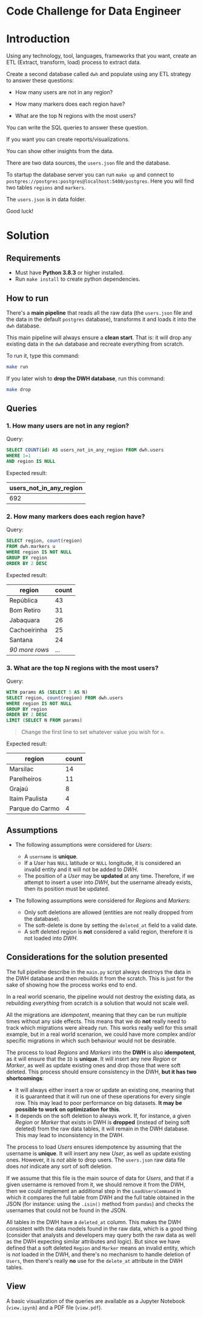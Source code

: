 # Code Challenge for Data Engineer

# Introduction

Using any technology, tool, languages, frameworks that you want, create an ETL (Extract, transform, load) process to extract data.

Create a second database called `dwh` and populate using any ETL strategy to answer these questions: 

- How many users are not in any region?

- How many markers does each region have?

- What are the top N regions with the most users?

You can write the SQL queries to answer these question.

If you want you can create reports/visualizations.

You can show other insights from the data.

There are two data sources, the `users.json` file and the database.

To startup the database server you can run `make up` and connect to `postgres://postgres:postgres@localhost:5400/postgres`. Here you will find two tables `regions` and `markers`.

The `users.json` is in data folder.

Good luck!

# Solution

## Requirements

- Must have **Python 3.8.3** or higher installed.
- Run `make install` to create python dependencies.

## How to run

There's a **main pipeline** that reads all the raw data (the `users.json` file and the data in the default `postgres` database), transforms it and loads it into the `dwh` database.

This main pipeline will always ensure a **clean start**. That is: it will drop any existing data in the `dwh` database and recreate everything from scratch.

To run it, type this command:

```sh
make run
```

If you later wish to **drop the DWH database**, run this command:

```sh
make drop
```

## Queries

### 1. How many users are not in any region?

Query:

```sql
SELECT COUNT(id) AS users_not_in_any_region FROM dwh.users
WHERE 1=1
AND region IS NULL
```

Expected result:

users_not_in_any_region|
-----------------------|
692                    |

### 2. How many markers does each region have?

Query:

```sql
SELECT region, count(region)
FROM dwh.markers u 
WHERE region IS NOT NULL
GROUP BY region
ORDER BY 2 DESC
```

Expected result:

region             | count|
-------------------|------|
República          | 43   |
Bom Retiro         | 31   |
Jabaquara          | 26   |
Cachoeirinha       | 25   |
Santana            | 24   |
_90 more rows_     | ...  |

### 3. What are the top N regions with the most users?

Query:

```sql
WITH params AS (SELECT 5 AS N)
SELECT region, count(region) FROM dwh.users
WHERE region IS NOT NULL 
GROUP BY region
ORDER BY 2 DESC
LIMIT (SELECT N FROM params)
```

> Change the first line to set whatever value you wish for `n`.

Expected result:

region          | count |
----------------|-------|
Marsilac        | 14    |
Parelheiros     | 11    |
Grajaú          | 8     |
Itaim Paulista  | 4     |
Parque do Carmo | 4     |

## Assumptions

- The following assumptions were considered for _Users_:
    - A `username` is **unique**.
    - If a _User_ has `NULL` latitude or `NULL` longitude, it is considered an invalid entity and it will not be added to _DWH_.
    - The position of a _User_ may be **updated** at any time. Therefore, if we attempt to insert a user into _DWH_, but the username already exists, then its position must be updated.

- The following assumptions were considered for _Regions_ and _Markers_:
    - Only soft deletions are allowed (entities are not really dropped from the database).
    - The soft-delete is done by setting the `deleted_at` field to a valid date.
    - A soft deleted region is **not** considered a valid region, therefore it is not loaded into _DWH_.

## Considerations for the solution presented

The full pipeline describe in the `main.py` script always destroys the data in the DWH database and then rebuilds it from the scratch. This is just for the sake of showing how the process works end to end.

In a real world scenario, the pipeline would not destroy the existing data, as rebuilding _everything_ from scratch is a solution that would not scale well.

All the migrations are _idempotent_, meaning that they can be run multiple times without any side effects. This means that we do **not** really need to track which migrations were already run. This works really well for this small example, but in a real world scenarion, we could have more complex and/or specific migrations in which such behaviour would not be desirable.

The process to load _Regions_ and _Markers_ into the **DWH** is also **idempotent**, as it will ensure that the `ID` is **unique**. It will insert any new _Region_ or _Marker_, as well as update existing ones and drop those that were soft deleted. This process should ensure consistency in the DWH, **but it has two shortcomings**:
- It will always either insert a row or update an existing one, meaning that it is guaranteed that it will run one of these operations for every single row. This may lead to poor performance on big datasets. **It may be possible to work on optimization for this**.
- It depends on the soft deletion to always work. If, for instance, a given _Region_ or _Marker_ that exists in DWH is **dropped** (instead of being soft deleted) from the raw data tables, it will remain in the DWH database. This may lead to inconsistency in the DWH.

The process to load _Users_ ensures idempotence by assuming that the username is **unique**. It will insert any new _User_, as well as update existing ones. However, it is _not_ able to drop users. The `users.json` raw data file does _not_ indicate any sort of soft deletion.

If we assume that this file is the main source of data for _Users_, and that if a given username is removed from it, we should remove it from the DWH, then we could implement an additional step in the `LoadUsersCommand` in which it compares the full table from DWH and the full table obtained in the JSON (for instance: using the `.isin()` method from `pandas`) and checks the usernames that could not be found in the JSON.

All tables in the DWH have a `deleted_at` column. This makes the DWH consistent with the data models found in the raw data, which is a good thing (consider that analysts and developers may query both the raw data as well as the DWH expecting similar attributes and logic). But since we have defined that a soft deleted `Region` and `Marker` means an invalid entity, which is _not_ loaded in the DWH, and there's no mechanism to handle deletion of `Users`, then there's really **no** use for the `delete_at` attribute in the DWH tables.

## View

A basic visualization of the queries are available as a Jupyter Notebook (`view.ipynb`) and a PDF file (`view.pdf`).